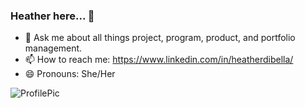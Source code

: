 ### Heather here... 👋

- 💬 Ask me about all things project, program, product, and portfolio management.
- 📫 How to reach me: https://www.linkedin.com/in/heatherdibella/ 
- 😄 Pronouns: She/Her

![ProfilePic](HProfilePicToUse.jpg)
